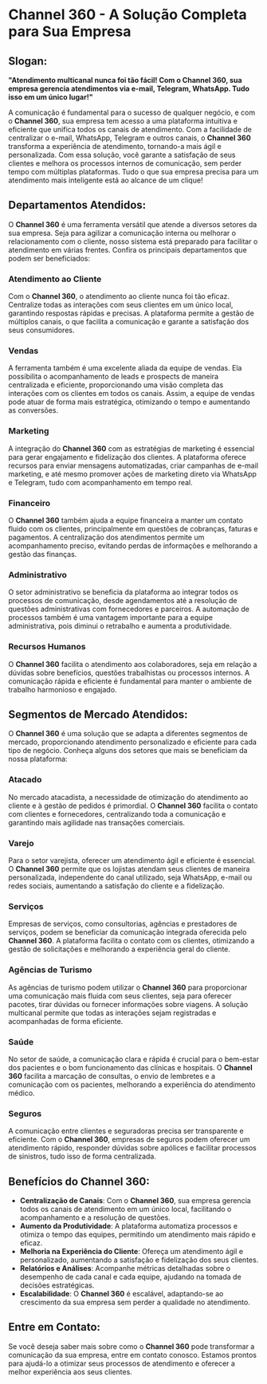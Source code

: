 # Channel 360 - A Solução Completa para Sua Empresa

## Slogan:
**"Atendimento multicanal nunca foi tão fácil! Com o Channel 360, sua empresa gerencia atendimentos via e-mail, Telegram, WhatsApp. Tudo isso em um único lugar!"**

A comunicação é fundamental para o sucesso de qualquer negócio, e com o **Channel 360**, sua empresa tem acesso a uma plataforma intuitiva e eficiente que unifica todos os canais de atendimento. Com a facilidade de centralizar o e-mail, WhatsApp, Telegram e outros canais, o **Channel 360** transforma a experiência de atendimento, tornando-a mais ágil e personalizada.
Com essa solução, você garante a satisfação de seus clientes e melhora os processos internos de comunicação, sem perder tempo com múltiplas plataformas. Tudo o que sua empresa precisa para um atendimento mais inteligente está ao alcance de um clique!

## Departamentos Atendidos:
O **Channel 360** é uma ferramenta versátil que atende a diversos setores da sua empresa. Seja para agilizar a comunicação interna ou melhorar o relacionamento com o cliente, nosso sistema está preparado para facilitar o atendimento em várias frentes. Confira os principais departamentos que podem ser beneficiados:

### Atendimento ao Cliente
Com o **Channel 360**, o atendimento ao cliente nunca foi tão eficaz. Centralize todas as interações com seus clientes em um único local, garantindo respostas rápidas e precisas. A plataforma permite a gestão de múltiplos canais, o que facilita a comunicação e garante a satisfação dos seus consumidores.

### Vendas
A ferramenta também é uma excelente aliada da equipe de vendas. Ela possibilita o acompanhamento de leads e prospects de maneira centralizada e eficiente, proporcionando uma visão completa das interações com os clientes em todos os canais. Assim, a equipe de vendas pode atuar de forma mais estratégica, otimizando o tempo e aumentando as conversões.

### Marketing
A integração do **Channel 360** com as estratégias de marketing é essencial para gerar engajamento e fidelização dos clientes. A plataforma oferece recursos para enviar mensagens automatizadas, criar campanhas de e-mail marketing, e até mesmo promover ações de marketing direto via WhatsApp e Telegram, tudo com acompanhamento em tempo real.

### Financeiro
O **Channel 360** também ajuda a equipe financeira a manter um contato fluido com os clientes, principalmente em questões de cobranças, faturas e pagamentos. A centralização dos atendimentos permite um acompanhamento preciso, evitando perdas de informações e melhorando a gestão das finanças.

### Administrativo
O setor administrativo se beneficia da plataforma ao integrar todos os processos de comunicação, desde agendamentos até a resolução de questões administrativas com fornecedores e parceiros. A automação de processos também é uma vantagem importante para a equipe administrativa, pois diminui o retrabalho e aumenta a produtividade.

### Recursos Humanos
O **Channel 360** facilita o atendimento aos colaboradores, seja em relação a dúvidas sobre benefícios, questões trabalhistas ou processos internos. A comunicação rápida e eficiente é fundamental para manter o ambiente de trabalho harmonioso e engajado.

## Segmentos de Mercado Atendidos:
O **Channel 360** é uma solução que se adapta a diferentes segmentos de mercado, proporcionando atendimento personalizado e eficiente para cada tipo de negócio. Conheça alguns dos setores que mais se beneficiam da nossa plataforma:

### Atacado
No mercado atacadista, a necessidade de otimização do atendimento ao cliente e à gestão de pedidos é primordial. O **Channel 360** facilita o contato com clientes e fornecedores, centralizando toda a comunicação e garantindo mais agilidade nas transações comerciais.

### Varejo
Para o setor varejista, oferecer um atendimento ágil e eficiente é essencial. O **Channel 360** permite que os lojistas atendam seus clientes de maneira personalizada, independente do canal utilizado, seja WhatsApp, e-mail ou redes sociais, aumentando a satisfação do cliente e a fidelização.

### Serviços
Empresas de serviços, como consultorias, agências e prestadores de serviços, podem se beneficiar da comunicação integrada oferecida pelo **Channel 360**. A plataforma facilita o contato com os clientes, otimizando a gestão de solicitações e melhorando a experiência geral do cliente.

### Agências de Turismo
As agências de turismo podem utilizar o **Channel 360** para proporcionar uma comunicação mais fluida com seus clientes, seja para oferecer pacotes, tirar dúvidas ou fornecer informações sobre viagens. A solução multicanal permite que todas as interações sejam registradas e acompanhadas de forma eficiente.

### Saúde
No setor de saúde, a comunicação clara e rápida é crucial para o bem-estar dos pacientes e o bom funcionamento das clínicas e hospitais. O **Channel 360** facilita a marcação de consultas, o envio de lembretes e a comunicação com os pacientes, melhorando a experiência do atendimento médico.

### Seguros
A comunicação entre clientes e seguradoras precisa ser transparente e eficiente. Com o **Channel 360**, empresas de seguros podem oferecer um atendimento rápido, responder dúvidas sobre apólices e facilitar processos de sinistros, tudo isso de forma centralizada.

## Benefícios do Channel 360:
- **Centralização de Canais**: Com o **Channel 360**, sua empresa gerencia todos os canais de atendimento em um único local, facilitando o acompanhamento e a resolução de questões.
- **Aumento da Produtividade**: A plataforma automatiza processos e otimiza o tempo das equipes, permitindo um atendimento mais rápido e eficaz.
- **Melhoria na Experiência do Cliente**: Ofereça um atendimento ágil e personalizado, aumentando a satisfação e fidelização dos seus clientes.
- **Relatórios e Análises**: Acompanhe métricas detalhadas sobre o desempenho de cada canal e cada equipe, ajudando na tomada de decisões estratégicas.
- **Escalabilidade**: O **Channel 360** é escalável, adaptando-se ao crescimento da sua empresa sem perder a qualidade no atendimento.

## Entre em Contato:
Se você deseja saber mais sobre como o **Channel 360** pode transformar a comunicação da sua empresa, entre em contato conosco. Estamos prontos para ajudá-lo a otimizar seus processos de atendimento e oferecer a melhor experiência aos seus clientes.

